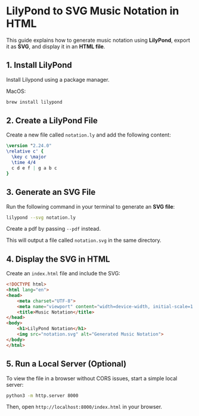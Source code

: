# LilyPond to SVG Music Notation in HTML

This guide explains how to generate music notation using **LilyPond**, export it as **SVG**, and display it in an **HTML file**.

## 1. Install LilyPond

Install Lilypond using a package manager.

MacOS:
```sh
brew install lilypond
```

## 2. Create a LilyPond File

Create a new file called `notation.ly` and add the following content:

```lilypond
\version "2.24.0"
\relative c' {
  \key c \major
  \time 4/4
  c d e f | g a b c
}
```

## 3. Generate an SVG File

Run the following command in your terminal to generate an **SVG file**:

```sh
lilypond --svg notation.ly
```

Create a pdf by passing `--pdf` instead.

This will output a file called `notation.svg` in the same directory.

## 4. Display the SVG in HTML

Create an `index.html` file and include the SVG:

```html
<!DOCTYPE html>
<html lang="en">
<head>
    <meta charset="UTF-8">
    <meta name="viewport" content="width=device-width, initial-scale=1.0">
    <title>Music Notation</title>
</head>
<body>
    <h1>LilyPond Notation</h1>
    <img src="notation.svg" alt="Generated Music Notation">
</body>
</html>
```

## 5. Run a Local Server (Optional)

To view the file in a browser without CORS issues, start a simple local server:

```sh
python3 -m http.server 8000
```

Then, open `http://localhost:8000/index.html` in your browser.
